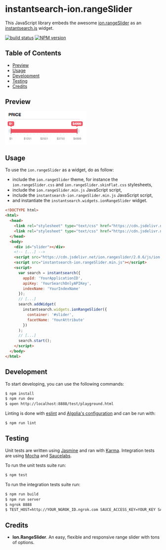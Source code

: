 instantsearch-ion.rangeSlider
=================

This JavaScript library embeds the awesome [ion.rangeSlider](https://github.com/IonDen/ion.rangeSlider) as an [instantsearch.js](https://github.com/algolia/instantsearch.js) widget.

[![build status](https://travis-ci.org/algolia/instantsearch-ion.rangeSlider.svg?branch=master)](http://travis-ci.org/algolia/instantsearch-ion.rangeSlider)
[![NPM version](https://badge.fury.io/js/instantsearch-ion.rangeslider.svg)](http://badge.fury.io/js/instantsearch-ion.rangeslider)

Table of Contents
-----------------

* [Preview](#preview)
* [Usage](#usage)
* [Development](#development)
* [Testing](#testing)
* [Credits](#credits)


Preview
------

![widget](./widget.gif)

Usage
------

To use the `ion.rangeSlider` as a widget, do as follow:

 * include the `ion.rangeSlider` theme, for instance the `ion.rangeSlider.css` and `ion.rangeSlider.skinFlat.css` stylesheets,
 * include the `ion.rangeSlider.min.js` JavaScript script,
 * include the `instantsearch-ion.rangeSlider.min.js` JavaScript script,
 * and instantiate the `instantsearch.widgets.ionRangeSlider` widget.

```html
<!DOCTYPE html>
<html>
  <head>
    <link rel="stylesheet" type="text/css" href="https://cdn.jsdelivr.net/ion.rangeslider/2.0.6/css/ion.rangeSlider.css">
    <link rel="stylesheet" type="text/css" href="https://cdn.jsdelivr.net/ion.rangeslider/2.0.6/css/ion.rangeSlider.skinFlat.css">
  </head>
  <body>
    <div id="slider"></div>
    <!-- [...] -->
    <script src="https://cdn.jsdelivr.net/ion.rangeslider/2.0.6/js/ion.rangeSlider.min.js"></script>
    <script src="instantsearch-ion.rangeSlider.min.js"></script>
    <script>
      var search = instantsearch({
        appId: 'YourApplicationID',
        apiKey: 'YourSearchOnlyAPIKey',
        indexName: 'YourIndexName'
      });
      // [...]
      search.addWidget(
        instantsearch.widgets.ionRangeSlider({
          container: '#slider',
          facetName: 'YourAttribute'
        })
      );
      // [...]
      search.start();
    </script>
  </body>
</html>
```

Development
------

To start developing, you can use the following commands:

```sh
$ npm install
$ npm run dev
$ open http://localhost:8888/test/playground.html
```

Linting is done with [eslint](http://eslint.org/) and [Algolia's configuration](https://github.com/algolia/eslint-config-algolia) and can be run with:

```sh
$ npm run lint
```

Testing
------

Unit tests are written using [Jasmine](http://jasmine.github.io/) and ran with [Karma](http://karma-runner.github.io/). Integration tests are using [Mocha](http://mochajs.org/) and [Saucelabs](https://saucelabs.com/).

To run the unit tests suite run:

```sh
$ npm test
```

To run the integration tests suite run:

```sh
$ npm run build
$ npm run server
$ ngrok 8888
$ TEST_HOST=http://YOUR_NGROK_ID.ngrok.com SAUCE_ACCESS_KEY=YOUR_KEY SAUCE_USERNAME=YOUR_USERNAME./node_modules/mocha/bin/mocha --harmony -R spec ./test/integration/test.js
```

Credits
------

 * **Ion.RangeSlider**. An easy, flexible and responsive range slider with tons of options.
